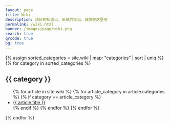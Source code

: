 ```yaml
---
layout: page
title: Wiki
description: 琐碎的知识点，系统的笔记，就放在这里吧
permalink: /wiki.html
banner: /images/page/wiki.png
search: true
qrcode: true
bg: true
---
```


{% assign sorted_categories = site.wiki | map: "categories" | sort | uniq %}
{% for category in sorted_categories %}
  <h2 class="category__title mdi" id="{{ category}}" data-mdi-custom="{{ category | downcase }}">
    {{ category }}
  </h2>
  <ul class="categories">
    {% for article in site.wiki %}
      {% for article_category in article.categories %}
        {% if category == article_category %}        
          <li class="categories__item">
            <a class="categories__item__title" href="{{ article.url }}">
              {{ article.title }}
            </a>
          </li>
        {% endif %}
      {% endfor %}
    {% endfor %}
  </ul>
{% endfor %}
